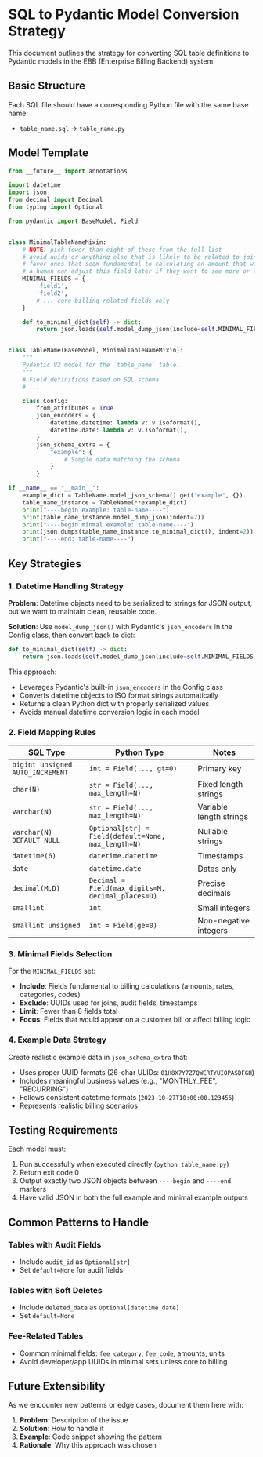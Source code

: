 # SQL to Pydantic Model Conversion Strategy

This document outlines the strategy for converting SQL table definitions to Pydantic models in the EBB (Enterprise Billing Backend) system.

## Basic Structure

Each SQL file should have a corresponding Python file with the same base name:
- `table_name.sql` → `table_name.py`

## Model Template

```python
from __future__ import annotations

import datetime
import json
from decimal import Decimal
from typing import Optional

from pydantic import BaseModel, Field


class MinimalTableNameMixin:
    # NOTE: pick fewer than eight of these from the full list
    # avoid uuids or anything else that is likely to be related to joining this to other tables
    # favor ones that seem fundamental to calculating an amount that will appear on a bill
    # a human can adjust this field later if they want to see more or less
    MINIMAL_FIELDS = {
        'field1',
        'field2',
        # ... core billing-related fields only
    }

    def to_minimal_dict(self) -> dict:
        return json.loads(self.model_dump_json(include=self.MINIMAL_FIELDS))


class TableName(BaseModel, MinimalTableNameMixin):
    """
    Pydantic V2 model for the `table_name` table.
    """
    # Field definitions based on SQL schema
    # ...

    class Config:
        from_attributes = True
        json_encoders = {
            datetime.datetime: lambda v: v.isoformat(),
            datetime.date: lambda v: v.isoformat(),
        }
        json_schema_extra = {
            "example": {
                # Sample data matching the schema
            }
        }

if __name__ == "__main__":
    example_dict = TableName.model_json_schema().get("example", {})
    table_name_instance = TableName(**example_dict)
    print("----begin example: table-name----")
    print(table_name_instance.model_dump_json(indent=2))
    print("----begin minmal example: table-name----")
    print(json.dumps(table_name_instance.to_minimal_dict(), indent=2))
    print("----end: table-name----")
```

## Key Strategies

### 1. Datetime Handling Strategy

**Problem**: Datetime objects need to be serialized to strings for JSON output, but we want to maintain clean, reusable code.

**Solution**: Use `model_dump_json()` with Pydantic's `json_encoders` in the Config class, then convert back to dict:

```python
def to_minimal_dict(self) -> dict:
    return json.loads(self.model_dump_json(include=self.MINIMAL_FIELDS))
```

This approach:
- Leverages Pydantic's built-in `json_encoders` in the Config class
- Converts datetime objects to ISO format strings automatically
- Returns a clean Python dict with properly serialized values
- Avoids manual datetime conversion logic in each model

### 2. Field Mapping Rules

| SQL Type | Python Type | Notes |
|----------|-------------|-------|
| `bigint unsigned AUTO_INCREMENT` | `int = Field(..., gt=0)` | Primary key |
| `char(N)` | `str = Field(..., max_length=N)` | Fixed length strings |
| `varchar(N)` | `str = Field(..., max_length=N)` | Variable length strings |
| `varchar(N) DEFAULT NULL` | `Optional[str] = Field(default=None, max_length=N)` | Nullable strings |
| `datetime(6)` | `datetime.datetime` | Timestamps |
| `date` | `datetime.date` | Dates only |
| `decimal(M,D)` | `Decimal = Field(max_digits=M, decimal_places=D)` | Precise decimals |
| `smallint` | `int` | Small integers |
| `smallint unsigned` | `int = Field(ge=0)` | Non-negative integers |

### 3. Minimal Fields Selection

For the `MINIMAL_FIELDS` set:
- **Include**: Fields fundamental to billing calculations (amounts, rates, categories, codes)
- **Exclude**: UUIDs used for joins, audit fields, timestamps
- **Limit**: Fewer than 8 fields total
- **Focus**: Fields that would appear on a customer bill or affect billing logic

### 4. Example Data Strategy

Create realistic example data in `json_schema_extra` that:
- Uses proper UUID formats (26-char ULIDs: `01H8X7Y7Z7QWERTYUIOPASDFGH`)
- Includes meaningful business values (e.g., "MONTHLY_FEE", "RECURRING")
- Follows consistent datetime formats (`2023-10-27T10:00:00.123456`)
- Represents realistic billing scenarios

## Testing Requirements

Each model must:
1. Run successfully when executed directly (`python table_name.py`)
2. Return exit code 0
3. Output exactly two JSON objects between `----begin` and `----end` markers
4. Have valid JSON in both the full example and minimal example outputs

## Common Patterns to Handle

### Tables with Audit Fields
- Include `audit_id` as `Optional[str]` 
- Set `default=None` for audit fields

### Tables with Soft Deletes
- Include `deleted_date` as `Optional[datetime.date]`
- Set `default=None`

### Fee-Related Tables
- Common minimal fields: `fee_category`, `fee_code`, amounts, units
- Avoid developer/app UUIDs in minimal sets unless core to billing

## Future Extensibility

As we encounter new patterns or edge cases, document them here with:
1. **Problem**: Description of the issue
2. **Solution**: How to handle it
3. **Example**: Code snippet showing the pattern
4. **Rationale**: Why this approach was chosen